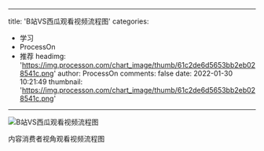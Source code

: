 
---
title: 'B站VS西瓜观看视频流程图'
categories: 
 - 学习
 - ProcessOn
 - 推荐
headimg: 'https://img.processon.com/chart_image/thumb/61c2de6d5653bb2eb028541c.png'
author: ProcessOn
comments: false
date: 2022-01-30 10:21:49
thumbnail: 'https://img.processon.com/chart_image/thumb/61c2de6d5653bb2eb028541c.png'
---

<div>   
<img class="thumb" alt="B站VS西瓜观看视频流程图" src="https://img.processon.com/chart_image/thumb/61c2de6d5653bb2eb028541c.png" referrerpolicy="no-referrer">
<p>内容消费者视角观看视频流程图</p>  
</div>
            